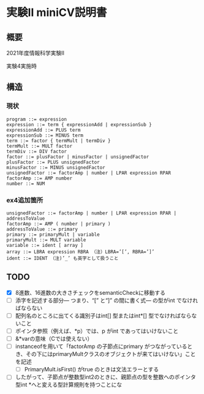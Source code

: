# 実験Ⅱ miniCV説明書

## 概要

2021年度情報科学実験Ⅱ

実験4実施時

## 構造

### 現状

```
program ::= expression
expression ::= term { expressionAdd | expressionSub }
expressionAdd ::= PLUS term
expressionSub ::= MINUS term
term ::= factor { termMult | termDiv }
termMult ::= MULT factor
termDiv ::= DIV factor
factor ::= plusFactor | minusFactor | unsignedFactor
plusFactor ::= PLUS unsignedFactor
minusFactor ::= MINUS unsignedFactor
unsignedFactor ::= factorAmp | number | LPAR expression RPAR
factorAmp ::= AMP number
number ::= NUM
```

### ex4追加箇所

```
unsignedFactor ::= factorAmp | number | LPAR expression RPAR | addressToValue
factorAmp ::= AMP ( number | primary )
addressToValue ::= primary
primary ::= primaryMult | variable
primaryMult ::= MULT variable
variable ::= ident [ array ]
array ::= LBRA expression RBRA （注）LBRA=’[’, RBRA=’]’
ident ::= IDENT （注)’_’ も英字として扱うこと
```

## TODO

- [x] 8進数、16進数の大きさチェックをsemanticCheckに移動する
- [ ] 添字を記述する部分— つまり、“[” と“]” の間に書く式— の型がint でなければならない
- [ ] 配列名のところに出てくる識別子はint[] 型またはint*[] 型でなければならないこと
- [ ] ポインタ参照（例えば、*p）では、p がint であってはいけないこと
- [ ] &*varの意味（Cでは使えない）
- [ ] instanceofを用いて「factorAmp の子節点にprimary がつながっているとき、その下にはprimaryMultクラスのオブジェクトが来てはいけない」ことを記述
  - [ ] PrimaryMult.isFirst() がtrue のときは文法エラーとする
- [ ] したがって、子節点が整数型int2のときに、親節点の型を整数へのポインタ型int *へと変える型計算規則を持つことにな
